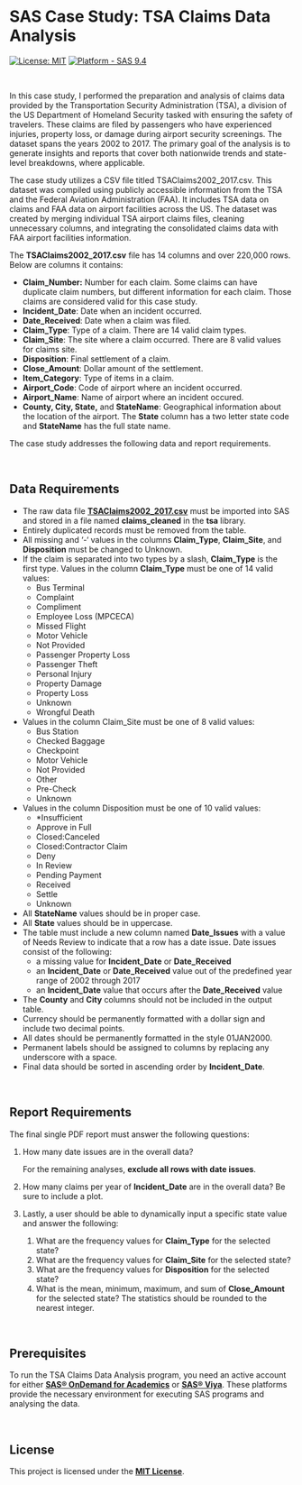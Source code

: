 # SAS Case Study: TSA Claims Data Analysis
[![License: MIT](https://img.shields.io/badge/License-MIT-yellow.svg)](https://opensource.org/licenses/MIT)
[![Platform - SAS 9.4](https://img.shields.io/badge/Platform-SAS_9.4-0766d1)](https://documentation.sas.com/doc/en/pgmsascdc/9.4_3.5/whatsnew/p07ec8vqwrr6i9n1ptnai8ui5ebo.htm)

<br>

In this case study, I performed the preparation and analysis of claims data provided by the Transportation Security Administration (TSA), a division of the US Department of Homeland Security tasked with ensuring the safety of travelers. These claims are filed by passengers who have experienced injuries, property loss, or damage during airport security screenings. The dataset spans the years 2002 to 2017. The primary goal of the analysis is to generate insights and reports that cover both nationwide trends and state-level breakdowns, where applicable.

The case study utilizes a CSV file titled TSAClaims2002_2017.csv. This dataset was compiled using publicly accessible information from the TSA and the Federal Aviation Administration (FAA). It includes TSA data on claims and FAA data on airport facilities across the US. The dataset was created by merging individual TSA airport claims files, cleaning unnecessary columns, and integrating the consolidated claims data with FAA airport facilities information.

The  **TSAClaims2002_2017.csv** file has 14 columns and over 220,000 rows. Below are columns it contains: 

- **Claim_Number:** Number for each claim. Some claims can have duplicate claim numbers, but different information for each claim. Those claims are considered valid for this case study.
- **Incident_Date**: Date when an incident occurred.
- **Date_Received**: Date when a claim was filed.
- **Claim_Type**: Type of a claim. There are 14 valid claim types.
- **Claim_Site**: The site where a claim occurred. There are 8 valid values for claims site.
- **Disposition**: Final settlement of a claim.
- **Close_Amount**: Dollar amount of the settlement.
- **Item_Category**: Type of items in a claim.
- **Airport_Code**: Code of airport where an incident occurred.
- **Airport_Name**: Name of airport where an incident occured.
- **County, City, State,** and **StateName**: Geographical information about the location of the airport. The **State** column has a two letter state code and **StateName** has the full state name.

The case study addresses the following data and report requirements.

<br>

## Data Requirements

- The raw data file [**TSAClaims2002_2017.csv**](https://drive.google.com/file/d/1MO6qu-XSiHWF1KA_sWMWfdLfIjRJ141d/view?usp=sharing) must be imported into SAS and stored in a file named **claims_cleaned** in the **tsa** library.
- Entirely duplicated records must be removed from the table.
- All missing and ‘-‘ values in the columns **Claim_Type**, **Claim_Site**, and **Disposition** must be changed to Unknown.
- If the claim is separated into two types by a slash, **Claim_Type** is the first type. Values in the column **Claim_Type** must be one of 14 valid values:
    - Bus Terminal
    - Complaint
    - Compliment
    - Employee Loss (MPCECA)
    - Missed Flight
    - Motor Vehicle
    - Not Provided
    - Passenger Property Loss
    - Passenger Theft
    - Personal Injury
    - Property Damage
    - Property Loss
    - Unknown
    - Wrongful Death
- Values in the column Claim_Site must be one of 8 valid values:
    - Bus Station
    - Checked Baggage
    - Checkpoint
    - Motor Vehicle
    - Not Provided
    - Other
    - Pre-Check
    - Unknown
- Values in the column Disposition must be one of 10 valid values:
    - *Insufficient
    - Approve in Full
    - Closed:Canceled
    - Closed:Contractor Claim
    - Deny
    - In Review
    - Pending Payment
    - Received
    - Settle
    - Unknown
- All **StateName** values should be in proper case.
- All **State** values should be in uppercase.
- The table must include a new column named **Date_Issues** with a value of Needs Review to indicate that a row has a date issue. Date issues consist of the following:
    - a missing value for **Incident_Date** or **Date_Received**
    - an **Incident_Date** or **Date_Received** value out of the predefined year range of 2002 through 2017
    - an **Incident_Date** value that occurs after the **Date_Received** value
- The **County** and **City** columns should not be included in the output table.
- Currency should be permanently formatted with a dollar sign and include two decimal points.
- All dates should be permanently formatted in the style 01JAN2000.
- Permanent labels should be assigned to columns by replacing any underscore with a space.
- Final data should be sorted in ascending order by **Incident_Date**.

<br>

## Report Requirements

The final single PDF report must answer the following questions:

1. How many date issues are in the overall data? 

    For the remaining analyses, **exclude all rows with date issues**. 

2. How many claims per year of **Incident_Date** are in the overall data? Be sure to include a plot.
3. Lastly, a user should be able to dynamically input a specific state value and answer the following: 
   1. What are the frequency values for **Claim_Type** for the selected state?
   2. What are the frequency values for **Claim_Site** for the selected state? 
   3. What are the frequency values for **Disposition** for the selected state? 
   4. What is the mean, minimum, maximum, and sum of **Close_Amount** for the selected state? The statistics should be rounded to the nearest integer.



<br>

## Prerequisites

To run the TSA Claims Data Analysis program, you need an active account for either [**SAS® OnDemand for Academics**](https://welcome.oda.sas.com/) or **[SAS® Viya](https://www.sas.com/en_au/software/viya.html)**. These platforms provide the necessary environment for executing SAS programs and analysing the data.

<br>


## **License**

This project is licensed under the **[MIT License](https://choosealicense.com/licenses/mit/)**.
